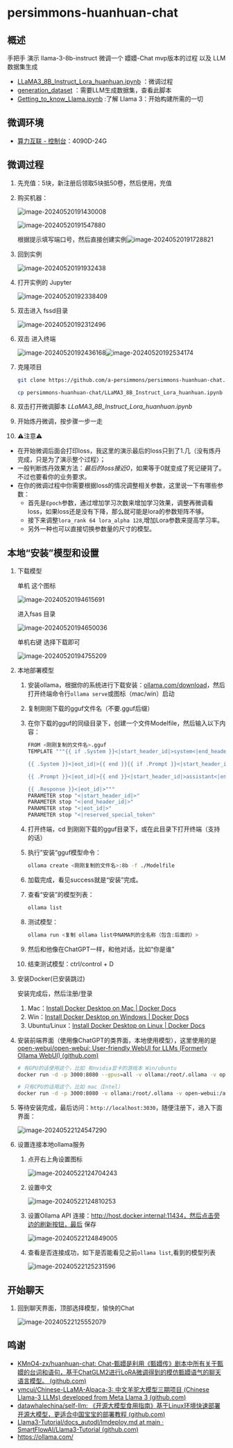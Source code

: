# persimmons-huanhuan-chat

## 概述

手把手 演示 llama-3-8b-instruct 微调一个 嬛嬛-Chat mvp版本的过程 以及 LLM数据集生成

-  [LLaMA3_8B_Instruct_Lora_huanhuan.ipynb](LLaMA3_8B_Instruct_Lora_huanhuan.ipynb) ：微调过程
-  [generation_dataset](generation_dataset) ：需要LLM生成数据集，查看此脚本
-  [Getting_to_know_Llama.ipynb](Getting_to_know_Llama.ipynb) :了解 Llama 3：开始构建所需的一切

## 微调环境

- [算力互联 - 控制台](https://console.casdao.com:9001/#/overview)：4090D-24G

## 微调过程

1. 先充值：5块，新注册后领取5块抵50卷，然后使用，充值

2. 购买机器：

   ![image-20240520191430008](README.assets/image-20240520191430008.png)

   ![image-20240520191547880](README.assets/image-20240520191547880.png)

   根据提示填写端口号，然后直接创建实例![image-20240520191728821](README.assets/image-20240520191728821.png)

3. 回到实例

   ![image-20240520191932438](README.assets/image-20240520191932438.png)

4. 打开实例的 Jupyter

   ![image-20240520192338409](README.assets/image-20240520192338409.png)

5. 双击进入 fssd目录

   ![image-20240520192312496](README.assets/image-20240520192312496.png)

6. 双击 进入终端

   ![image-20240520192436168](README.assets/image-20240520192436168.png)![image-20240520192534174](README.assets/image-20240520192534174.png)

7. 克隆项目

   ```bash
   git clone https://github.com/a-persimmons/persimmons-huanhuan-chat.git
   
   cp persimmons-huanhuan-chat/LLaMA3_8B_Instruct_Lora_huanhuan.ipynb .
   ```

8. 双击打开微调脚本 *LLaMA3_8B_Instruct_Lora_huanhuan.ipynb*

9. 开始炼丹微调，按步骤一步一走
10. ⚠️注意⚠️
   - 在开始微调后面会打印loss，我这里的演示最后的loss只到了1.几（没有炼丹完成，只是为了演示整个过程）；
   - 一般判断炼丹效果方法：*最后的loss接近0*，如果等于0就变成了死记硬背了。不过也要看你的业务要求。
   - 在你的微调过程中你需要根据loss的情况调整相关参数，这里说一下有哪些参数：
     - 首先是`Epoch`参数，通过增加学习次数来增加学习效果，调整再微调看loss，如果loss还是没有下降，那么就可能是lora的参数矩阵不够。
     - 接下来调整`lora_rank 64 lora_alpha 128`,增加Lora参数来提高学习率。
     - 另外一种也可以直接切换参数量的尺寸的模型。

## 本地“安装”模型和设置

1. 下载模型

   单机 这个图标

   ![image-20240520194615691](README.assets/image-20240520194615691.png)

   进入fsas 目录

   ![image-20240520194650036](README.assets/image-20240520194650036.png)

   单机右键 选择下载即可

   ![image-20240520194755209](README.assets/image-20240520194755209.png)

2. 本地部署模型

   1. 安装ollama，根据你的系统进行下载安装：[ollama.com/download](https://ollama.com/download)，然后打开终端命令行`ollama serve`或图标（mac/win）启动

   2. 复制刚刚下载的gguf文件名（不要.gguf后缀）

   3. 在你下载的gguf的同级目录下，创建一个文件Modelfile，然后输入以下内容：

      ```bash
      FROM <刚刚复制的文件名>.gguf
      TEMPLATE """{{ if .System }}<|start_header_id|>system<|end_header_id|>
      
      {{ .System }}<|eot_id|>{{ end }}{{ if .Prompt }}<|start_header_id|>user<|end_header_id|>
      
      {{ .Prompt }}<|eot_id|>{{ end }}<|start_header_id|>assistant<|end_header_id|>
      
      {{ .Response }}<|eot_id|>"""
      PARAMETER stop "<|start_header_id|>"
      PARAMETER stop "<|end_header_id|>"
      PARAMETER stop "<|eot_id|>"
      PARAMETER stop "<|reserved_special_token"
      ```

    4. 打开终端，cd 到刚刚下载的gguf目录下，或在此目录下打开终端（支持的话）

    5. 执行”安装“gguf模型命令：

       ```bash
       ollama create <刚刚复制的文件名>:8b -f ./Modelfile
       ```

    6. 加载完成，看见success就是“安装”完成。

    7. 查看“安装”的模型列表：

       ```bash
       ollama list
       ```

    8. 测试模型：

       ```bash
       ollama run <复制 ollama list中NAMA列的全名称（包含:后面的）>
       ```

    9. 然后和他像在ChatGPT一样，和他对话，比如“你是谁”

    10. 结束测试模型：ctrl/control + D

3. 安装Docker(已安装跳过)

   安装完成后，然后注册/登录

   1. Mac：[Install Docker Desktop on Mac | Docker Docs](https://docs.docker.com/desktop/install/mac-install/)
   2. Win：[Install Docker Desktop on Windows | Docker Docs](https://docs.docker.com/desktop/install/windows-install/)
   3. Ubuntu/Linux：[Install Docker Desktop on Linux | Docker Docs](https://docs.docker.com/desktop/install/linux-install/#generic-installation-steps)

4. 安装前端界面（使用像ChatGPT的类界面，本地使用模型），这里使用的是[open-webui/open-webui: User-friendly WebUI for LLMs (Formerly Ollama WebUI) (github.com)](https://github.com/open-webui/open-webui)

   ```bash
   # 有GPU的话使用这个，比如 有nvidia显卡的游戏本 Win/ubuntu
   docker run -d -p 3000:8080 --gpus=all -v ollama:/root/.ollama -v open-webui:/app/backend/data --name open-webui --restart always ghcr.io/open-webui/open-webui:ollama
   
   # 只有CPU的话用这个，比如 mac（Intel）
   docker run -d -p 3000:8080 -v ollama:/root/.ollama -v open-webui:/app/backend/data --name open-webui --restart always ghcr.io/open-webui/open-webui:ollama
   ```

5. 等待安装完成，最后访问：`http://localhost:3030`，随便注册下，进入下面界面：

   ![image-20240522124547290](README.assets/image-20240522124547290.png)

6. 设置连接本地ollama服务

   1. 点开右上角设置图标

      ![image-20240522124704243](README.assets/image-20240522124704243.png)

   2. 设置中文

      ![image-20240522124810253](README.assets/image-20240522124810253.png)

   3. 设置Ollama API 连接：http://host.docker.internal:11434，然后点击旁边的刷新按钮，最后 保存

      ![image-20240522124849005](README.assets/image-20240522124849005.png)

   4. 查看是否连接成功，如下是否能看见之前`ollama list`,看到的模型列表

      ![image-20240522125231596](README.assets/image-20240522125231596.png)


## 开始聊天

1. 回到聊天界面，顶部选择模型，愉快的Chat

   ![image-20240522125552079](README.assets/image-20240522125552079.png)

## 鸣谢

- [KMnO4-zx/huanhuan-chat: Chat-甄嬛是利用《甄嬛传》剧本中所有关于甄嬛的台词和语句，基于ChatGLM2进行LoRA微调得到的模仿甄嬛语气的聊天语言模型。 (github.com)](https://github.com/KMnO4-zx/huanhuan-chat)
- [ymcui/Chinese-LLaMA-Alpaca-3: 中文羊驼大模型三期项目 (Chinese Llama-3 LLMs) developed from Meta Llama 3 (github.com)](https://github.com/ymcui/Chinese-LLaMA-Alpaca-3)
- [datawhalechina/self-llm: 《开源大模型食用指南》基于Linux环境快速部署开源大模型，更适合中国宝宝的部署教程 (github.com)](https://github.com/datawhalechina/self-llm)
- [Llama3-Tutorial/docs_autodl/lmdeploy.md at main · SmartFlowAI/Llama3-Tutorial (github.com)](https://github.com/SmartFlowAI/Llama3-Tutorial)
- https://ollama.com/
